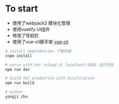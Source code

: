 # To start

 * 使用了webpack2 模块化管理
 * 使用vuetify UI组件
 * 修改了导航栏
 * 使用了vue-cli脚手架 [vue-cli](https://github.com/vuejs/vue-cli)

``` bash
# install dependencies 下载依赖
cnpm install

# serve with hot reload at localhost:8081 运行项目
npm run dev

# build for production with minification 
npm run build

# author
yongji zhu

```
